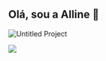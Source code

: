 ## Olá, sou a Alline 👋

![Untitled Project](https://github.com/allinemar/allinemar/assets/130155124/bd90b4f0-521c-493c-a9a0-fe6b2c4de33e)

<div>
  <a href= "https://www.instagram.com/allinemartins._/" target="_blank"><img src="https://img.shields.io/badge/Instagram-E4405F?style=for-the-badge&logo=instagram&logoColor=white" target="_blank"></a>
</div>

